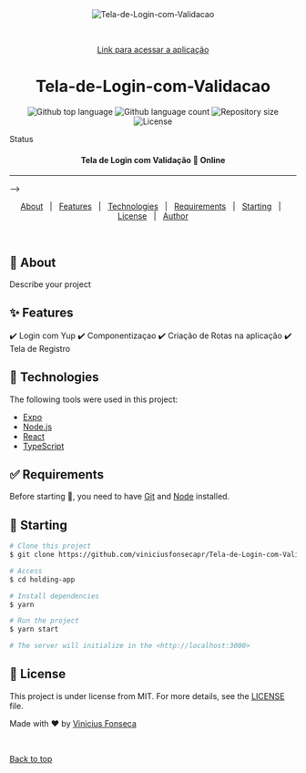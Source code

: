 <div align="center" id="top"> 
  <img src="./.github/app.gif" alt="Tela-de-Login-com-Validacao" />

  &#xa0;

  <a href="https://holdingapp.netlify.app">Link para acessar a aplicação</a>
</div>

<h1 align="center">Tela-de-Login-com-Validacao</h1>

<p align="center">
  <img alt="Github top language" src="https://img.shields.io/github/languages/top/viniciusfonsecapr/Tela-de-Login-com-Validacao?color=56BEB8">

  <img alt="Github language count" src="https://img.shields.io/github/languages/count/viniciusfonsecapr/Tela-de-Login-com-Validacao?color=56BEB8">

  <img alt="Repository size" src="https://img.shields.io/github/repo-size/viniciusfonsecapr/Tela-de-Login-com-Validacao?color=56BEB8">

  <img alt="License" src="https://img.shields.io/github/license/viniciusfonsecapr/Tela-de-Login-com-Validacao?color=56BEB8">


</p>

Status

 <h4 align="center">
	Tela de Login com Validação 🚀 Online
</h4> 

<hr> -->

<p align="center">
  <a href="#dart-about">About</a> &#xa0; | &#xa0; 
  <a href="#sparkles-features">Features</a> &#xa0; | &#xa0;
  <a href="#rocket-technologies">Technologies</a> &#xa0; | &#xa0;
  <a href="#white_check_mark-requirements">Requirements</a> &#xa0; | &#xa0;
  <a href="#checkered_flag-starting">Starting</a> &#xa0; | &#xa0;
  <a href="#memo-license">License</a> &#xa0; | &#xa0;
  <a href="https://github.com/{{YOUR_GITHUB_USERNAME}}" target="_blank">Author</a>
</p>

<br>

## :dart: About ##

Describe your project

## :sparkles: Features ##

:heavy_check_mark: Login com Yup
:heavy_check_mark: Componentizaçao
:heavy_check_mark: Criação de Rotas na aplicação
:heavy_check_mark: Tela de Registro

## :rocket: Technologies ##

The following tools were used in this project:

- [Expo](https://expo.io/)
- [Node.js](https://nodejs.org/en/)
- [React](https://pt-br.reactjs.org/)
- [TypeScript](https://www.typescriptlang.org/)

## :white_check_mark: Requirements ##

Before starting :checkered_flag:, you need to have [Git](https://git-scm.com) and [Node](https://nodejs.org/en/) installed.

## :checkered_flag: Starting ##

```bash
# Clone this project
$ git clone https://github.com/viniciusfonsecapr/Tela-de-Login-com-Validacao

# Access
$ cd holding-app

# Install dependencies
$ yarn

# Run the project
$ yarn start

# The server will initialize in the <http://localhost:3000>
```

## :memo: License ##

This project is under license from MIT. For more details, see the [LICENSE](LICENSE.md) file.


Made with :heart: by <a href="https://github.com/viniciusfonsecapr" target="_blank">Vinicius Fonseca</a>

&#xa0;

<a href="#top">Back to top</a>
